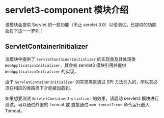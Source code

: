 # servlet3-component 模块介绍

该模块会提供 Servlet 的一些功能（不止 servlet 3.0）以便测试，已提供的功能会在下边一一罗列：

## ServletContainerInitializer

该模块中提供了 `ServletContainerInitializer` 的实现类及其处理类 `WebApplicationInitializer`，其会被 servlet3 模块引用并提供 `WebApplicationInitializer` 的实现。

由于 `ServletContainerInitializer` 的实现类是通过 SPI 方法引入的，所以其必须在相应的类路径下才能被加载到。

如果想要测试 `ServletContainerInitializer` 的效果，请启动 servlet3 模块进行测试。可以通过外置的 Tomcat 或 直接通过 `mvn tomcat7:run` 命令运行嵌入 Tomcat。

